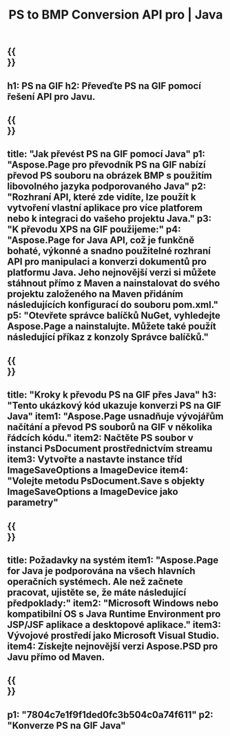 ﻿---
translation: true
template: /_templates/_conversion-child-java.md
title: PS to BMP Conversion API pro | Java
url: /java/conversion/ps-to-gif/
description: Ukázkový konverzní kód Java pro formát PS na soubor GIF. Tento ukázkový kód použijte k převodu PS na GIF v jakékoli webové nebo desktopové Java aplikaci.
informat: PS
outformat: GIF
otherformats: XPS EPS
---

{{<section banner>}}
---
h1: PS na GIF
h2: Převeďte PS na GIF pomocí řešení API pro Javu.
---

{{<section overview>}}
---
title: "Jak převést PS na GIF pomocí Java"
p1: "Aspose.Page pro převodník PS na GIF nabízí převod PS souboru na obrázek BMP s použitím libovolného jazyka podporovaného Java"
p2: "Rozhraní API, které zde vidíte, lze použít k vytvoření vlastní aplikace pro více platforem nebo k integraci do vašeho projektu Java."
p3: "K převodu XPS na GIF použijeme:"
p4: "Aspose.Page for Java API, což je funkčně bohaté, výkonné a snadno použitelné rozhraní API pro manipulaci a konverzi dokumentů pro platformu Java. Jeho nejnovější verzi si můžete stáhnout přímo z Maven a nainstalovat do svého projektu založeného na Maven přidáním následujících konfigurací do souboru pom.xml."
p5: "Otevřete správce balíčků NuGet, vyhledejte Aspose.Page a nainstalujte. Můžete také použít následující příkaz z konzoly Správce balíčků."
---

{{<section feature1>}}
---
title: "Kroky k převodu PS na GIF přes Java"
h3: "Tento ukázkový kód ukazuje konverzi PS na GIF Java"
item1: "Aspose.Page usnadňuje vývojářům načítání a převod PS souborů na GIF v několika řádcích kódu."
item2: Načtěte PS soubor v instanci PsDocument prostřednictvím streamu
item3: Vytvořte a nastavte instance tříd ImageSaveOptions a ImageDevice
item4: "Volejte metodu PsDocument.Save s objekty ImageSaveOptions a ImageDevice jako parametry"
---

{{<section feature2>}}
---
title: Požadavky na systém
item1: "Aspose.Page for Java je podporována na všech hlavních operačních systémech. Ale než začnete pracovat, ujistěte se, že máte následující předpoklady:"
item2: "Microsoft Windows nebo kompatibilní OS s Java Runtime Environment pro JSP/JSF aplikace a desktopové aplikace."
item3: Vývojové prostředí jako Microsoft Visual Studio.
item4: Získejte nejnovější verzi Aspose.PSD pro Javu přímo od Maven.
---

{{<section gist>}}
---
p1: "7804c7e1f9f1ded0fc3b504c0a74f611"
p2: "Konverze PS na GIF Java"
---
